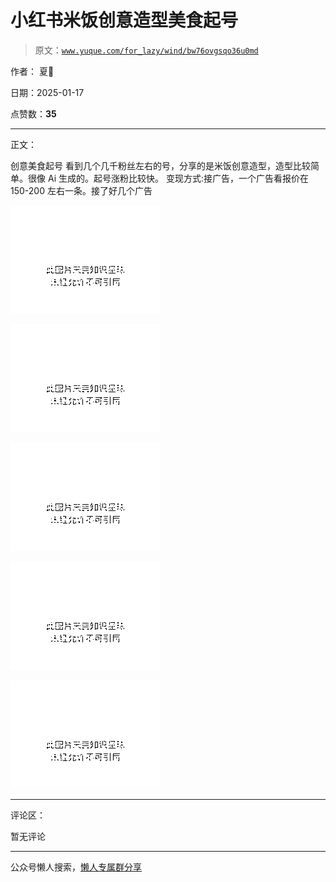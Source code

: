 # 小红书米饭创意造型美食起号

> 原文：[`www.yuque.com/for_lazy/wind/bw76ovgsqo36u0md`](https://www.yuque.com/for_lazy/wind/bw76ovgsqo36u0md)

作者： 夏🌸

日期：2025-01-17

点赞数：**35**

* * *

正文：

创意美食起号 看到几个几千粉丝左右的号，分享的是米饭创意造型，造型比较简单。很像 Ai 生成的。起号涨粉比较快。
变现方式:接广告，一个广告看报价在 150-200 左右一条。接了好几个广告

![](img/60f3f71593fa3e636c0c4d704cf784a2.png "None")

![](img/1a2900c061fcd70aa1ef25571c080d7d.png "None")

![](img/06b45a9216384b1f285b7a9cfd78e6dc.png "None")

![](img/ec2d231e2d8d594fa285e8dce2d1e024.png "None")

![](img/79fe8a31feb3f4af26237836f485bc46.png "None")

* * *

评论区：

暂无评论

* * *

公众号懒人搜索，[懒人专属群分享](https://lazybook.fun/#/blog/group)